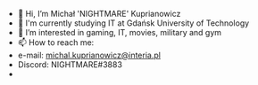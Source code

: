 - 👋 Hi, I’m Michał 'NIGHTMARE' Kuprianowicz
- 📖 I'm currently studying IT at Gdańsk University of Technology
- 👀 I’m interested in gaming, IT, movies, military and gym
- 📫 How to reach me:
-   e-mail: michal.kuprianowicz@interia.pl
-   Discord: NIGHTMARE#3883
-   

<!---
theNIGHTMAR3/theNIGHTMAR3 is a ✨ special ✨ repository because its `README.md` (this file) appears on your GitHub profile.
You can click the Preview link to take a look at your changes.
--->
